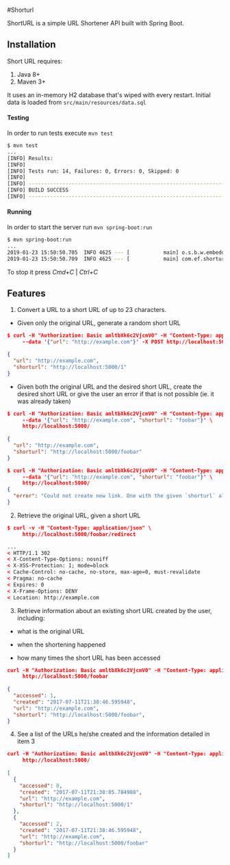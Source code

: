 #Shorturl

ShortURL is a simple URL Shortener API built with Spring Boot.

## Installation

Short URL requires:
1. Java 8+
2. Maven 3+

It uses an in-memory H2 database that's wiped with every restart. Initial data is loaded from ``src/main/resources/data.sql``

#### Testing

In order to run tests execute ``mvn test``

```bash
$ mvn test
...
[INFO] Results:
[INFO]
[INFO] Tests run: 14, Failures: 0, Errors: 0, Skipped: 0
[INFO]
[INFO] ------------------------------------------------------------------------
[INFO] BUILD SUCCESS
[INFO] ------------------------------------------------------------------------
```

#### Running

In order to start the server run ``mvn spring-boot:run``

```bash
$ mvn spring-boot:run
...
2019-01-23 15:50:50.705  INFO 4625 --- [           main] o.s.b.w.embedded.tomcat.TomcatWebServer  : Tomcat started on port(s): 5000 (http) with context path ''
2019-01-23 15:50:50.709  INFO 4625 --- [           main] com.ef.shorturl.ShorturlApplication      : Started ShorturlApplication in 4.281 seconds (JVM running for 6.804)
```

To stop it press *Cmd+C* | *Ctrl+C*

## Features

1. Convert a URL to a short URL of up to 23 characters.

  * Given only the original URL, generate a random short URL 
```json
$ curl -H "Authorization: Basic amltbXk6c2VjcmV0" -H "Content-Type: application/json" \
     --data '{"url": "http://example.com"}' -X POST http://localhost:5000/

{
  "url": "http://example.com",
  "shorturl": "http://localhost:5000/1"
}
```
* Given both the original URL and the desired short URL, create the desired short URL or give the user an error if that is not possible (ie. it was already taken)
```json
$ curl -H "Authorization: Basic amltbXk6c2VjcmV0" -H "Content-Type: application/json" \
     --data '{"url": "http://example.com", "shorturl": "foobar"}' \
     http://localhost:5000/
     
{
  "url": "http://example.com",
  "shorturl": "http://localhost:5000/foobar"
}

$ curl -H "Authorization: Basic amltbXk6c2VjcmV0" -H "Content-Type: application/json" \
     --data '{"url": "http://example.com", "shorturl": "foobar"}' \
     http://localhost:5000/
{
  "error": "Could not create new link. One with the given `shorturl` already exists"
}
```
2. Retrieve the original URL, given a short URL
```json
$ curl -v -H "Content-Type: application/json" \
     http://localhost:5000/foobar/redirect
```
```html
...
< HTTP/1.1 302
< X-Content-Type-Options: nosniff
< X-XSS-Protection: 1; mode=block
< Cache-Control: no-cache, no-store, max-age=0, must-revalidate
< Pragma: no-cache
< Expires: 0
< X-Frame-Options: DENY
< Location: http://example.com
```

3. Retrieve information about an existing short URL created by the user, including:

* what is the original URL

* when the shortening happened

* how many times the short URL has been accessed
```json
curl -H "Authorization: Basic amltbXk6c2VjcmV0" -H "Content-Type: application/json" \
     http://localhost:5000/foobar
    
{
  "accessed": 1,
  "created": "2017-07-11T21:38:46.595948",
  "url": "http://example.com",
  "shorturl": "http://localhost:5000/foobar",
}
```

4. See a list of the URLs he/she created and the information detailed in item 3
```json
curl -H "Authorization: Basic amltbXk6c2VjcmV0" -H "Content-Type: application/json" \
     http://localhost:5000/
     
[
  {
    "accessed": 0,
    "created": "2017-07-11T21:38:05.784988",
    "url": "http://example.com",
    "shorturl": "http://localhost:5000/1"
  },
  {
    "accessed": 2,
    "created": "2017-07-11T21:38:46.595948",
    "url": "http://example.com",
    "shorturl": "http://localhost:5000/foobar"
  }
]
```

